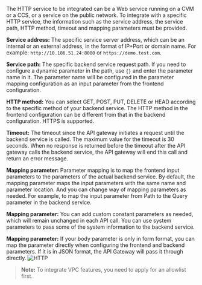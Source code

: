 The HTTP service to be integrated can be a Web service running on a CVM or a CCS, or a service on the public network.
To integrate with a specific HTTP service, the information such as the service address, the service path, HTTP method, timeout and mapping parameters must be provided.

**Service address:** The specific service server address, which can be an internal or an external address, in the format of IP+Port or domain name. For example: `http://10.186.51.24:8080` or `https://demo.test.com`.

**Service path:** The specific backend service request path. If you need to configure a dynamic parameter in the path, use `{}` and enter the parameter name in it. The parameter name will be configured in the parameter mapping configuration as an input parameter from the frontend configuration.

**HTTP method:** You can select GET, POST, PUT, DELETE or HEAD according to the specific method of your backend service. The HTTP method in the frontend configuration can be different from that in the backend configuration. HTTPS is supported.

**Timeout:** The timeout since the API gateway initiates a request until the backend service is called. The maximum value for the timeout is 30 seconds. When no response is returned before the timeout after the API gateway calls the backend service, the API gateway will end this call and return an error message.

**Mapping parameter:** Parameter mapping is to map the frontend input parameters to the parameters of the actual backend service. By default, the mapping parameter maps the input parameters with the same name and parameter location. And you can change way of mapping parameters as needed. For example, to map the input parameter from Path to the Query parameter in the backend service.

**Mapping parameter:** You can add custom constant parameters as needed, which will remain unchanged in each API call. You can use system parameters to pass some of the system information to the backend service.

**Mapping parameter:** If your body parameter is only in form format, you can map the parameter directly when configuring the frontend and backend parameters. If it is in JSON format, the API Gateway will pass it through directly.
![HTTP](https://main.qcloudimg.com/raw/8ecc939ea4439cdc4eeaf6cdd4fd9fde.png)

>**Note:**
>To integrate VPC features, you need to apply for an allowlist first.
